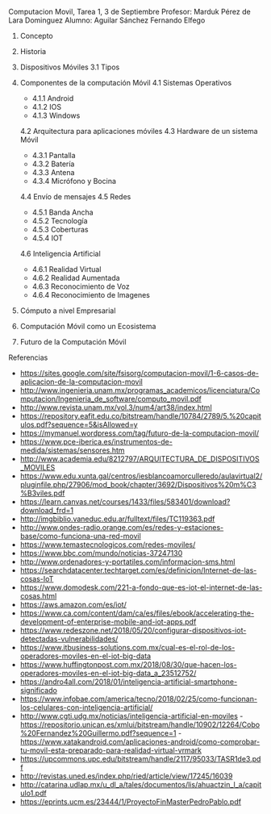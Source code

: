 Computacion Movil,   Tarea 1,   3 de Septiembre
Profesor: Marduk Pérez de Lara Dominguez
Alumno: Aguilar Sánchez Fernando Elfego

1. Concepto
2. Historia
3. Dispositivos Móviles
3.1 Tipos
4. Componentes de la computación Móvil
4.1 Sistemas Operativos
    - 4.1.1 Android
    - 4.1.2 IOS
    - 4.1.3 Windows

    4.2 Arquitectura para aplicaciones móviles
    4.3 Hardware de un sistema Móvil
    - 4.3.1 Pantalla
    - 4.3.2 Batería
    - 4.3.3 Antena
    - 4.3.4 Micrófono y Bocina
    
    4.4 Envío de mensajes
    4.5 Redes
    - 4.5.1 Banda Ancha
    - 4.5.2 Tecnología 
    - 4.5.3 Coberturas
    - 4.5.4 IOT

    4.6 Inteligencia Artificial
    - 4.6.1 Realidad Virtual
    - 4.6.2 Realidad Aumentada
    - 4.6.3 Reconocimiento de Voz
    - 4.6.4 Reconocimiento de Imagenes
5.  Cómputo a nivel Empresarial
6. Computación Móvil como un Ecosistema
7. Futuro de la Computación Móvil

Referencias
  - https://sites.google.com/site/fsisorg/computacion-movil/1-6-casos-de-aplicacion-de-la-computacion-movil
  - http://www.ingenieria.unam.mx/programas_academicos/licenciatura/Computacion/Ingenieria_de_software/computo_movil.pdf
  - http://www.revista.unam.mx/vol.3/num4/art38/index.html
  - https://repository.eafit.edu.co/bitstream/handle/10784/2789/5.%20capitulos.pdf?sequence=5&isAllowed=y
  - https://mymanuel.wordpress.com/tag/futuro-de-la-computacion-movil/
  - https://www.pce-iberica.es/instrumentos-de-medida/sistemas/sensores.htm
  - http://www.academia.edu/8212797/ARQUITECTURA_DE_DISPOSITIVOS_MOVILES
  - https://www.edu.xunta.gal/centros/iesblancoamorculleredo/aulavirtual2/pluginfile.php/27906/mod_book/chapter/3692/Dispositivos%20m%C3%B3viles.pdf
  - https://learn.canvas.net/courses/1433/files/583401/download?download_frd=1
  - http://imgbiblio.vaneduc.edu.ar/fulltext/files/TC119363.pdf
  - http://www.ondes-radio.orange.com/es/redes-y-estaciones-base/como-funciona-una-red-movil
  - https://www.temastecnologicos.com/redes-moviles/
  - https://www.bbc.com/mundo/noticias-37247130
  - http://www.ordenadores-y-portatiles.com/informacion-sms.html
  - https://searchdatacenter.techtarget.com/es/definicion/Internet-de-las-cosas-IoT
  - https://www.domodesk.com/221-a-fondo-que-es-iot-el-internet-de-las-cosas.html
  - https://aws.amazon.com/es/iot/
  - https://www.ca.com/content/dam/ca/es/files/ebook/accelerating-the-development-of-enterprise-mobile-and-iot-apps.pdf
  - https://www.redeszone.net/2018/05/20/configurar-dispositivos-iot-detectadas-vulnerabilidades/
  - https://www.itbusiness-solutions.com.mx/cual-es-el-rol-de-los-operadores-moviles-en-el-iot-big-data
  - https://www.huffingtonpost.com.mx/2018/08/30/que-hacen-los-operadores-moviles-en-el-iot-big-data_a_23512752/
- https://andro4all.com/2018/01/inteligencia-artificial-smartphone-significado
- https://www.infobae.com/america/tecno/2018/02/25/como-funcionan-los-celulares-con-inteligencia-artificial/
- http://www.cgti.udg.mx/noticias/inteligencia-artificial-en-moviles
-https://repositorio.unican.es/xmlui/bitstream/handle/10902/12264/Cobo%20Fernandez%20Guillermo.pdf?sequence=1
-https://www.xatakandroid.com/aplicaciones-android/como-comprobar-tu-movil-esta-preparado-para-realidad-virtual-vrmark
- https://upcommons.upc.edu/bitstream/handle/2117/95033/TASR1de3.pdf
- http://revistas.uned.es/index.php/ried/article/view/17245/16039
- http://catarina.udlap.mx/u_dl_a/tales/documentos/lis/ahuactzin_l_a/capitulo1.pdf
- https://eprints.ucm.es/23444/1/ProyectoFinMasterPedroPablo.pdf
